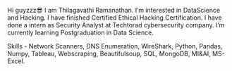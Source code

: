  Hi guyzzz😎 I am Thilagavathi Ramanathan. I’m interested in DataScience and Hacking. I have finished Certified Ethical Hacking Certification. I have done a intern as Security
 Analyst at Techtorad cybersecurity company. I’m currently learning Postgraduation in Data Science. 
 
 Skills - Network Scanners, DNS Enumeration, WireShark, Python, Pandas, Numpy, Tableau, Webscraping, Beautifulsoup, SQL, MongoDB, MI&AI, MS-Excel.

 



